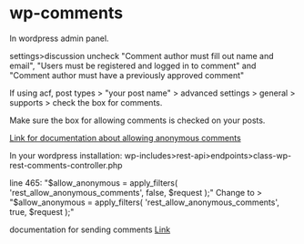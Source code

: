 # wp-comments

In wordpress admin panel.

settings>discussion uncheck "Comment author must fill out name and email", "Users must be registered and logged in to comment" and "Comment author must have a previously approved comment"

If using acf, post types > "your post name" > advanced settings > general > supports > check the box for comments.

Make sure the box for allowing comments is checked on your posts.

<a href="https://developer.wordpress.org/reference/hooks/rest_allow_anonymous_comments/">Link for documentation about allowing anonymous comments</a>

In your wordpress installation:
wp-includes>rest-api>endpoints>class-wp-rest-comments-controller.php

line 465:
"$allow_anonymous = apply_filters( 'rest_allow_anonymous_comments', false, $request );"
Change to >
"$allow_anonymous = apply_filters( 'rest_allow_anonymous_comments', true, $request );"

documentation for sending comments <a href="https://developer.wordpress.org/rest-api/reference/comments/">Link</a>
